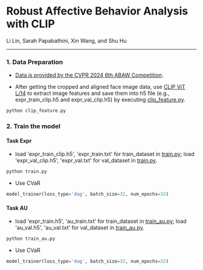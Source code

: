 # Robust Affective Behavior Analysis with CLIP

Li Lin, Sarah Papabathini, Xin Wang, and Shu Hu
_________________

### 1. Data Preparation
* [Data is provided by the CVPR 2024 6th ABAW Competition](https://affective-behavior-analysis-in-the-wild.github.io/6th/). 

* After getting the cropped and aligned face image data, use [CLIP ViT L/14](https://github.com/openai/CLIP) to extract image features and save them into h5 file (e.g., expr_train_clip.h5 and expr_val_clip.h5) by executing [clip_feature.py](./clip_feature.py). 
```python
python clip_feature.py
```


### 2. Train the model
#### Task Expr
* load 'expr_train_clip.h5', 'expr_train.txt' for train_dataset in [train.py](./train.py); load 'expr_val_clip.h5', 'expr_val.txt' for val_dataset in [train.py](./train.py).
```python
python train.py
```
* Use CVaR

```python
model_trainer(loss_type='dag', batch_size=32, num_epochs=32)
```

#### Task AU
* load 'expr_train.h5', 'au_train.txt' for train_dataset in [train_au.py](./train_au.py); load 'au_val.h5', 'au_val.txt' for val_dataset in [train_au.py](./train_au.py).
```python
python train_au.py
```

* Use CVaR

```python
model_trainer(loss_type='dag', batch_size=32, num_epochs=32)
```
